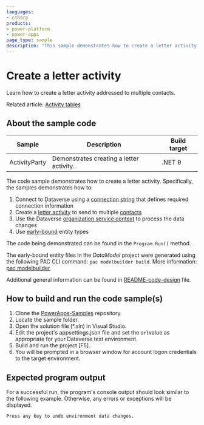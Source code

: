 ```yaml
---
languages:
- csharp
products:
- power-platform
- power-apps
page_type: sample
description: "This sample demonstrates how to create a letter activity."
---
```


# Create a letter activity

Learn how to create a letter activity addressed to multiple contacts.

Related article: [Activity tables](https://learn.microsoft.com/power-apps/developer/data-platform/activity-entities)

## About the sample code

|Sample|Description|Build target|
|---|---|---|
|ActivityParty|Demonstrates creating a letter activity.|.NET 9|

The code sample demonstrates how to create a letter activity. Specifically, the samples demonstrates how to:

1. Connect to Dataverse using a [connection string](https://learn.microsoft.com/power-apps/developer/data-platform/xrm-tooling/use-connection-strings-xrm-tooling-connect) that defines required connection information
1. Create a [letter activity](https://learn.microsoft.com/power-apps/developer/data-platform/reference/entities/letter) to send to multiple [contacts](https://learn.microsoft.com/power-apps/developer/data-platform/reference/entities/contact)
1. Use the Dataverse [organization service context](https://learn.microsoft.com/power-apps/developer/data-platform/org-service/organizationservicecontext) to process the data changes
1. Use [early-bound](https://learn.microsoft.com/power-apps/developer/data-platform/org-service/early-bound-programming#early-bound) entity types

The code being demonstrated can be found in the `Program.Run()` method.

The early-bound entity files in the *DataModel* project were generated using the following PAC CLI command:
`pac modelbuilder build`. More information: [pac modelbuilder](https://learn.microsoft.com/en-us/power-platform/developer/cli/reference/modelbuilder)

Additional general information can be found in [README-code-design](https://github.com/microsoft/PowerApps-Samples/tree/master/dataverse/orgsvc/C%23-NETCore/README-code-design.md) file.

## How to build and run the code sample(s)

1. Clone the [PowerApps-Samples](https://github.com/microsoft/PowerApps-Samples) repository.
1. Locate the sample folder.
1. Open the solution file (*.sln) in Visual Studio.
1. Edit the project's appsettings.json file and set the `Url`value as appropriate for your Dataverse test environment.
1. Build and run the project [F5].
1. You will be prompted in a browser window for account logon credentials to the target environment.

## Expected program output

For a successful run, the program's console output should look similar to the following example.
Otherwise, any errors or exceptions will be displayed.

```console
Press any key to undo environment data changes.
```
